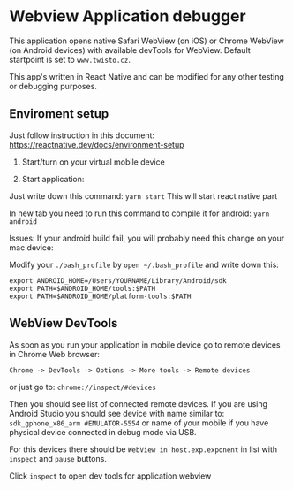 # Webview Application debugger

This application opens native Safari WebView (on iOS) or Chrome WebView (on Android devices) with available devTools for WebView. Default startpoint is set to `www.twisto.cz`.

This app's written in React Native and can be modified for any other testing or debugging purposes.

## Enviroment setup

Just follow instruction in this document:
https://reactnative.dev/docs/environment-setup

1. Start/turn on your virtual mobile device

2. Start application:

Just write down this command: `yarn start`
This will start react native part

In new tab you need to run this command to compile it for android: `yarn android`

Issues:
If your android build fail, you will probably need this change on your mac device:

Modify your `./bash_profile` by `open ~/.bash_profile` and write down this:

```
export ANDROID_HOME=/Users/YOURNAME/Library/Android/sdk
export PATH=$ANDROID_HOME/tools:$PATH
export PATH=$ANDROID_HOME/platform-tools:$PATH
```

## WebView DevTools

As soon as you run your application in mobile device go to remote devices in Chrome Web browser:

`Chrome -> DevTools -> Options -> More tools -> Remote devices`

or just go to: `chrome://inspect/#devices`

Then you should see list of connected remote devices. If you are using Android Studio you should see device with name similar to: `sdk_gphone_x86_arm #EMULATOR-5554` or name of your mobile if you have physical device connected in debug mode via USB.

For this devices there should be `WebView in host.exp.exponent` in list with `inspect` and `pause` buttons.

Click `inspect` to open dev tools for application webview

